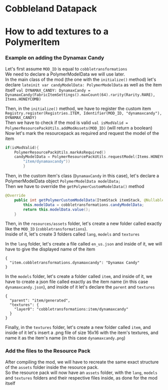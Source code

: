 # Cobbleland Datapack

 # How to add textures to a PolymerItem
 
### Example on adding the Dynamax Candy
Let's first assume `MOD_ID` is equal to `cobbletransformations`<br>
We need to declare a PolymerModelData we will use later.<br>
In the main class of the mod (the one with the `initialize()` method) let's declare 
`lateinit var candyModelData: PolymerModelData` as well as the item itself 
`val DYNAMAX_CANDY: DynamaxCandy = DynamaxCandy(FabricItemSettings().maxCount(64).rarity(Rarity.RARE), Items.HONEYCOMB)`

Then, in the `initialize()` method, we have to register the custom item 
`Registry.register(Registries.ITEM, Identifier(MOD_ID, "dynamaxcandy"), DYNAMAX_CANDY)`<br>
Then we have to check if the mod is valid `val isModValid = PolymerResourcePackUtils.addModAssets(MOD_ID)` (will return a boolean)
<br>Now let's mark the resourcepack as required and request the model of the item
```kotlin
if(isModValid){
    PolymerResourcePackUtils.markAsRequired()
    candyModelData = PolymerResourcePackUtils.requestModel(Items.HONEYCOMB, Identifier(MOD_ID, 
        "item/dynamaxcandy"))
        }
```

Then, in the custom item's class (`DynamaxCandy` in this case), let's declare a PolymerModelData object `PolymerModelData modelData;`
<br>Then we have to override the `getPolymerCustomModelData()` method
```java
@Override
    public int getPolymerCustomModelData(ItemStack itemStack, @Nullable ServerPlayerEntity player){
        this.modelData = cobbletransformations.candyModelData;
        return this.modelData.value();
    }
```

Then, in the `resources/assets` folder, let's create a new folder called exactly like the `MOD_ID` (`cobbletransformations`).
<br>Inside of it, let's create 3 folders called `lang`, `models` and `textures`

In the `lang` folder, let's create a file called `en_us.json` and inside of it, we will have to give the displayed name of the item
```json5
{
  "item.cobbletransformations.dynamaxcandy": "Dynamax Candy"
}
```

In the `models` folder, let's create a folder called `item`, and inside of it, we have to create a json file called 
exactly as the item name
(in this case `dynamaxcandy.json`), and inside of it let's declare the `parent` and `textures`
```json5
{
  "parent": "item/generated",
  "textures": {
    "layer0": "cobbletransformations:item/dynamaxcandy"
  }
}
```

Finally, in the `textures` folder, let's create a new folder called `item`, and inside of it let's insert a .png file 
of size 16x16 with the item's textures, and name it as the item's name (in this case `dynamaxcandy.png`)


### Add the files to the Resource Pack
After compiling the mod, we will have to recreate the same exact structure of the `assets` folder inside the resource pack.
<br>So the resource pack will now have an `assets` folder, with the `lang`, `models` and `textures` 
folders and their respective files inside, as done for the mod itself